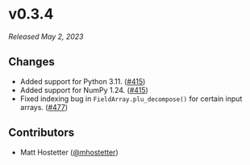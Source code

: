# v0.3.4

*Released May 2, 2023*

## Changes

- Added support for Python 3.11. ([#415](https://github.com/mhostetter/galois/pull/415))
- Added support for NumPy 1.24. ([#415](https://github.com/mhostetter/galois/pull/415))
- Fixed indexing bug in `FieldArray.plu_decompose()` for certain input arrays. ([#477](https://github.com/mhostetter/galois/pull/477))

## Contributors

- Matt Hostetter ([@mhostetter](https://github.com/mhostetter))
